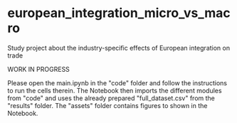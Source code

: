 # european_integration_micro_vs_macro
Study project about the industry-specific effects of European integration on trade

WORK IN PROGRESS

Please open the main.ipynb in the "code" folder and follow the instructions to run the cells therein.
The Notebook then imports the different modules from "code" and uses the already prepared "full_dataset.csv" from the "results" folder. 
The "assets" folder contains figures to shown in the Notebook.
